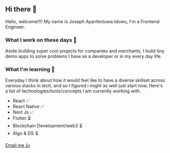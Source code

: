 ## Hi there 👋
Hello, welcome!!!! My name is Joseph Ayanfeoluwa Idowu, I'm a Frontend Engineer.

### What I work on these days 💼
Aside building super cool projects for companies and merchants, I build tiny demo apps to solve problems I have as a developer or in my every day life.

### What I'm learning 📖
Everyday I think about how it would feel like to have a diverse skillset across various stacks in tech, and so I figured i might as well just start now, Here's a list of technologies/tools/concepts I am currently working with.

- React ✅
- React Native ✅
- Next Js ✅
- Flutter ⏳
- Blockchain Development/web3 ⏳
- Algo & DS ⏳

[Email me 👍](mailto:ayanfe.dev@gmail.com) 
